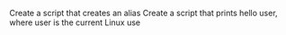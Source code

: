Create a script that creates an alias
Create a script that prints hello user, where user is the current Linux use
